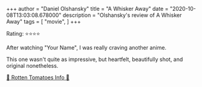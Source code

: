 +++
author = "Daniel Olshansky"
title = "A Whisker Away"
date = "2020-10-08T13:03:08.678000"
description = "Olshansky's review of A Whisker Away"
tags = [
    "movie",
]
+++

Rating: ⭐⭐⭐⭐

After watching "Your Name", I was really craving another anime.

This one wasn't quite as impressive, but heartfelt, beautifully shot, and original nonetheless.

[🍅 Rotten Tomatoes Info 🍅](https://www.rottentomatoes.com//m/a_whisker_away)